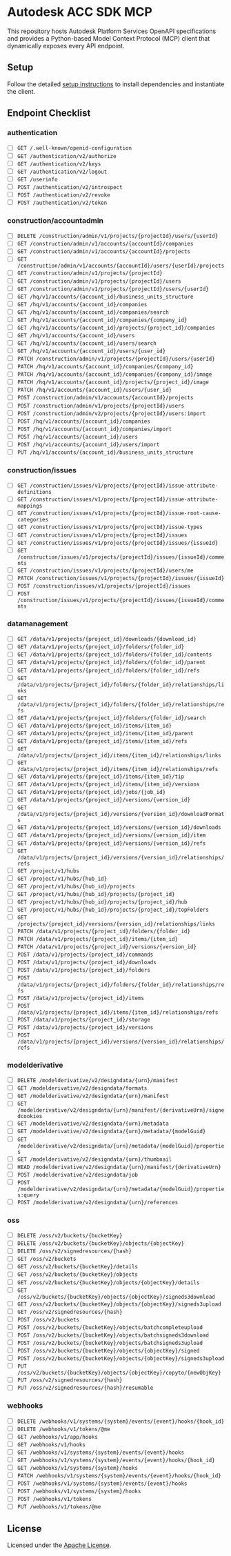 # Autodesk ACC SDK MCP

This repository hosts Autodesk Platform Services OpenAPI specifications and provides a Python-based Model Context Protocol (MCP) client that dynamically exposes every API endpoint.

## Setup

Follow the detailed [setup instructions](docs/claude_setup.md) to install dependencies and instantiate the client.

## Endpoint Checklist
### authentication

- [ ] `GET /.well-known/openid-configuration`
- [ ] `GET /authentication/v2/authorize`
- [ ] `GET /authentication/v2/keys`
- [ ] `GET /authentication/v2/logout`
- [ ] `GET /userinfo`
- [ ] `POST /authentication/v2/introspect`
- [ ] `POST /authentication/v2/revoke`
- [ ] `POST /authentication/v2/token`

### construction/accountadmin

- [ ] `DELETE /construction/admin/v1/projects/{projectId}/users/{userId}`
- [ ] `GET /construction/admin/v1/accounts/{accountId}/companies`
- [ ] `GET /construction/admin/v1/accounts/{accountId}/projects`
- [ ] `GET /construction/admin/v1/accounts/{accountId}/users/{userId}/projects`
- [ ] `GET /construction/admin/v1/projects/{projectId}`
- [ ] `GET /construction/admin/v1/projects/{projectId}/users`
- [ ] `GET /construction/admin/v1/projects/{projectId}/users/{userId}`
- [ ] `GET /hq/v1/accounts/{account_id}/business_units_structure`
- [ ] `GET /hq/v1/accounts/{account_id}/companies`
- [ ] `GET /hq/v1/accounts/{account_id}/companies/search`
- [ ] `GET /hq/v1/accounts/{account_id}/companies/{company_id}`
- [ ] `GET /hq/v1/accounts/{account_id}/projects/{project_id}/companies`
- [ ] `GET /hq/v1/accounts/{account_id}/users`
- [ ] `GET /hq/v1/accounts/{account_id}/users/search`
- [ ] `GET /hq/v1/accounts/{account_id}/users/{user_id}`
- [ ] `PATCH /construction/admin/v1/projects/{projectId}/users/{userId}`
- [ ] `PATCH /hq/v1/accounts/{account_id}/companies/{company_id}`
- [ ] `PATCH /hq/v1/accounts/{account_id}/companies/{company_id}/image`
- [ ] `PATCH /hq/v1/accounts/{account_id}/projects/{project_id}/image`
- [ ] `PATCH /hq/v1/accounts/{account_id}/users/{user_id}`
- [ ] `POST /construction/admin/v1/accounts/{accountId}/projects`
- [ ] `POST /construction/admin/v1/projects/{projectId}/users`
- [ ] `POST /construction/admin/v2/projects/{projectId}/users:import`
- [ ] `POST /hq/v1/accounts/{account_id}/companies`
- [ ] `POST /hq/v1/accounts/{account_id}/companies/import`
- [ ] `POST /hq/v1/accounts/{account_id}/users`
- [ ] `POST /hq/v1/accounts/{account_id}/users/import`
- [ ] `PUT /hq/v1/accounts/{account_id}/business_units_structure`

### construction/issues

- [ ] `GET /construction/issues/v1/projects/{projectId}/issue-attribute-definitions`
- [ ] `GET /construction/issues/v1/projects/{projectId}/issue-attribute-mappings`
- [ ] `GET /construction/issues/v1/projects/{projectId}/issue-root-cause-categories`
- [ ] `GET /construction/issues/v1/projects/{projectId}/issue-types`
- [ ] `GET /construction/issues/v1/projects/{projectId}/issues`
- [ ] `GET /construction/issues/v1/projects/{projectId}/issues/{issueId}`
- [ ] `GET /construction/issues/v1/projects/{projectId}/issues/{issueId}/comments`
- [ ] `GET /construction/issues/v1/projects/{projectId}/users/me`
- [ ] `PATCH /construction/issues/v1/projects/{projectId}/issues/{issueId}`
- [ ] `POST /construction/issues/v1/projects/{projectId}/issues`
- [ ] `POST /construction/issues/v1/projects/{projectId}/issues/{issueId}/comments`

### datamanagement

- [ ] `GET /data/v1/projects/{project_id}/downloads/{download_id}`
- [ ] `GET /data/v1/projects/{project_id}/folders/{folder_id}`
- [ ] `GET /data/v1/projects/{project_id}/folders/{folder_id}/contents`
- [ ] `GET /data/v1/projects/{project_id}/folders/{folder_id}/parent`
- [ ] `GET /data/v1/projects/{project_id}/folders/{folder_id}/refs`
- [ ] `GET /data/v1/projects/{project_id}/folders/{folder_id}/relationships/links`
- [ ] `GET /data/v1/projects/{project_id}/folders/{folder_id}/relationships/refs`
- [ ] `GET /data/v1/projects/{project_id}/folders/{folder_id}/search`
- [ ] `GET /data/v1/projects/{project_id}/items/{item_id}`
- [ ] `GET /data/v1/projects/{project_id}/items/{item_id}/parent`
- [ ] `GET /data/v1/projects/{project_id}/items/{item_id}/refs`
- [ ] `GET /data/v1/projects/{project_id}/items/{item_id}/relationships/links`
- [ ] `GET /data/v1/projects/{project_id}/items/{item_id}/relationships/refs`
- [ ] `GET /data/v1/projects/{project_id}/items/{item_id}/tip`
- [ ] `GET /data/v1/projects/{project_id}/items/{item_id}/versions`
- [ ] `GET /data/v1/projects/{project_id}/jobs/{job_id}`
- [ ] `GET /data/v1/projects/{project_id}/versions/{version_id}`
- [ ] `GET /data/v1/projects/{project_id}/versions/{version_id}/downloadFormats`
- [ ] `GET /data/v1/projects/{project_id}/versions/{version_id}/downloads`
- [ ] `GET /data/v1/projects/{project_id}/versions/{version_id}/item`
- [ ] `GET /data/v1/projects/{project_id}/versions/{version_id}/refs`
- [ ] `GET /data/v1/projects/{project_id}/versions/{version_id}/relationships/refs`
- [ ] `GET /project/v1/hubs`
- [ ] `GET /project/v1/hubs/{hub_id}`
- [ ] `GET /project/v1/hubs/{hub_id}/projects`
- [ ] `GET /project/v1/hubs/{hub_id}/projects/{project_id}`
- [ ] `GET /project/v1/hubs/{hub_id}/projects/{project_id}/hub`
- [ ] `GET /project/v1/hubs/{hub_id}/projects/{project_id}/topFolders`
- [ ] `GET /projects/{project_id}/versions/{version_id}/relationships/links`
- [ ] `PATCH /data/v1/projects/{project_id}/folders/{folder_id}`
- [ ] `PATCH /data/v1/projects/{project_id}/items/{item_id}`
- [ ] `PATCH /data/v1/projects/{project_id}/versions/{version_id}`
- [ ] `POST /data/v1/projects/{project_id}/commands`
- [ ] `POST /data/v1/projects/{project_id}/downloads`
- [ ] `POST /data/v1/projects/{project_id}/folders`
- [ ] `POST /data/v1/projects/{project_id}/folders/{folder_id}/relationships/refs`
- [ ] `POST /data/v1/projects/{project_id}/items`
- [ ] `POST /data/v1/projects/{project_id}/items/{item_id}/relationships/refs`
- [ ] `POST /data/v1/projects/{project_id}/storage`
- [ ] `POST /data/v1/projects/{project_id}/versions`
- [ ] `POST /data/v1/projects/{project_id}/versions/{version_id}/relationships/refs`

### modelderivative

- [ ] `DELETE /modelderivative/v2/designdata/{urn}/manifest`
- [ ] `GET /modelderivative/v2/designdata/formats`
- [ ] `GET /modelderivative/v2/designdata/{urn}/manifest`
- [ ] `GET /modelderivative/v2/designdata/{urn}/manifest/{derivativeUrn}/signedcookies`
- [ ] `GET /modelderivative/v2/designdata/{urn}/metadata`
- [ ] `GET /modelderivative/v2/designdata/{urn}/metadata/{modelGuid}`
- [ ] `GET /modelderivative/v2/designdata/{urn}/metadata/{modelGuid}/properties`
- [ ] `GET /modelderivative/v2/designdata/{urn}/thumbnail`
- [ ] `HEAD /modelderivative/v2/designdata/{urn}/manifest/{derivativeUrn}`
- [ ] `POST /modelderivative/v2/designdata/job`
- [ ] `POST /modelderivative/v2/designdata/{urn}/metadata/{modelGuid}/properties:query`
- [ ] `POST /modelderivative/v2/designdata/{urn}/references`

### oss

- [ ] `DELETE /oss/v2/buckets/{bucketKey}`
- [ ] `DELETE /oss/v2/buckets/{bucketKey}/objects/{objectKey}`
- [ ] `DELETE /oss/v2/signedresources/{hash}`
- [ ] `GET /oss/v2/buckets`
- [ ] `GET /oss/v2/buckets/{bucketKey}/details`
- [ ] `GET /oss/v2/buckets/{bucketKey}/objects`
- [ ] `GET /oss/v2/buckets/{bucketKey}/objects/{objectKey}/details`
- [ ] `GET /oss/v2/buckets/{bucketKey}/objects/{objectKey}/signeds3download`
- [ ] `GET /oss/v2/buckets/{bucketKey}/objects/{objectKey}/signeds3upload`
- [ ] `GET /oss/v2/signedresources/{hash}`
- [ ] `POST /oss/v2/buckets`
- [ ] `POST /oss/v2/buckets/{bucketKey}/objects/batchcompleteupload`
- [ ] `POST /oss/v2/buckets/{bucketKey}/objects/batchsigneds3download`
- [ ] `POST /oss/v2/buckets/{bucketKey}/objects/batchsigneds3upload`
- [ ] `POST /oss/v2/buckets/{bucketKey}/objects/{objectKey}/signed`
- [ ] `POST /oss/v2/buckets/{bucketKey}/objects/{objectKey}/signeds3upload`
- [ ] `PUT /oss/v2/buckets/{bucketKey}/objects/{objectKey}/copyto/{newObjKey}`
- [ ] `PUT /oss/v2/signedresources/{hash}`
- [ ] `PUT /oss/v2/signedresources/{hash}/resumable`

### webhooks

- [ ] `DELETE /webhooks/v1/systems/{system}/events/{event}/hooks/{hook_id}`
- [ ] `DELETE /webhooks/v1/tokens/@me`
- [ ] `GET /webhooks/v1/app/hooks`
- [ ] `GET /webhooks/v1/hooks`
- [ ] `GET /webhooks/v1/systems/{system}/events/{event}/hooks`
- [ ] `GET /webhooks/v1/systems/{system}/events/{event}/hooks/{hook_id}`
- [ ] `GET /webhooks/v1/systems/{system}/hooks`
- [ ] `PATCH /webhooks/v1/systems/{system}/events/{event}/hooks/{hook_id}`
- [ ] `POST /webhooks/v1/systems/{system}/events/{event}/hooks`
- [ ] `POST /webhooks/v1/systems/{system}/hooks`
- [ ] `POST /webhooks/v1/tokens`
- [ ] `PUT /webhooks/v1/tokens/@me`

## License

Licensed under the [Apache License](LICENSE).
